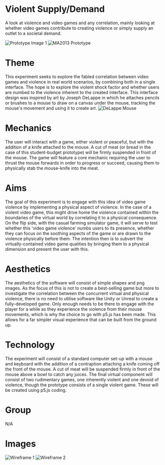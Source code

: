 # Violent Supply/Demand
A look at violence and video games and any correlation, mainly looking at whether video games contribute to creating violence or simply supply an outlet to a societal demand. 

![Prototype Image 1](https://github.com/HawkunaMatata/FormativeWeek8/assets/150437837/f7f13e35-bdf6-4454-9d2b-f59844932e71)
![MA2013 Prototype](https://github.com/HawkunaMatata/FormativeWeek8/assets/150437837/1e63501f-dc11-4ac9-8250-512214398af0)



# Theme  
This experiment seeks to explore the fabled correlation between video games and violence in real world scenarios, by combining both in a single interface. 
The hope is to explore the violent shock factor and whether users are numbed to the violence inherent to the created interface. 
This interface design was inspired by art by Joseph DeLappe in which he attaches pencils or brushes to a mouse to draw on a canvas under the mouse, 
tracking the mouse's movement and using it to create art. 
![DeLappe Mouse](https://images.squarespace-cdn.com/content/v1/64b90e355ad38d2e2aa886cf/a7b531d0-7a47-4f76-a683-cb4999930f5f/Artist%27s+Mouse.jpg?format=1000w) 

# Mechanics  
The user will interact with a game, either violent or peaceful, but with the addition of a knife attached to the mouse. A cut of meat (or bread in the case of this student-budget prototype) will be firmly suspended in front of the mouse. 
The game will feature a core mechanic requiring the user to thrust the mouse forwards in order to progress or succeed, causing them to physically stab the mouse-knife into the meat. 

# Aims  
The goal of this experiment is to engage with this idea of video game violence by implementing a physical aspect of violence. In the case of a violent video game, 
this might drive home the violence contained within the boundaries of the virtual world by correlating it to a physical consequence. On the flip side, with the casual farming simulator game, 
it will serve to test whether this 'video game violence' numbs users to its presence, whether they can focus on the soothing aspects of the game
or are drawn to the violence physically before them. The intention then is to subvert the virtually-contained video game qualities by bringing them to a physical dimension and present the user with this. 

# Aesthetics
The aesthetics of the software will consist of simple shapes and png images. As the focus of this is not to create a best-selling game but more to investigate the correlation between the concurrent virtual and physical violence, there is no need to
utilise software like Unity or Unreal to create a fully-developed game. Only enough needs to be there to engage with the player for a while as they experience the violence from their mouse movements, which is why the choice to go with p5.js has been made. 
This allows for a far simpler visual experience that can be built from the ground up. 

# Technology 
The experiment will consist of a standard computer set-up with a mouse and keyboard with the addition of a contraption attaching a knife coming off the front of the mouse. 
A cut of meat will be suspended firmly in front of the mouse above a bowl to catch any juices. The final virtual component will consist of two rudimentary games, 
one inherently violent and one devoid of violence, though the prototype consists of a single violent game. These will be created using p5.js coding.  

# Group  
N/A 

# Images

![Wireframe 1](https://github.com/HawkunaMatata/FormativeWeek8/assets/150437837/d8c3b21b-be11-40bd-ad33-7420a1d6c79c)
![Wireframe 2](https://github.com/HawkunaMatata/FormativeWeek8/assets/150437837/a83f082d-3f33-4d95-893c-0ec62d461c98)


# 
